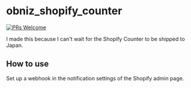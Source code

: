 # obniz_shopify_counter
[![PRs Welcome](https://img.shields.io/badge/PRs-welcome-brightgreen.svg)]()

I made this because I can't wait for the Shopify Counter to be shipped to Japan.

## How to use

Set up a webhook in the notification settings of the Shopify admin page.